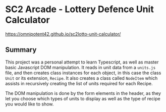 # SC2 Arcade - Lottery Defence Unit Calculator

https://omnipotent42.github.io/sc2lotto-unit-calculator/

## Summary
This project was a personal attempt to learn Typescript, as well as master basic Javascript DOM manipulation. It reads in unit data from a `units.js` file, and then creates class instances for each object, in this case the class `Unit` or its extension, `Recipe`. It also creates a class called `NodeItem` which assists in recursively creating the list of units required for each Recipe.

The DOM manipulation is done by the form elements in the header, as they let you choose which types of units to display as well as the type of recipe you would like to show.